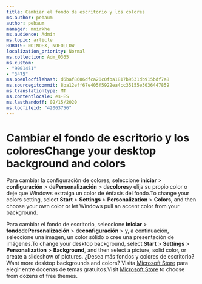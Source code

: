 ```yaml
---
title: Cambiar el fondo de escritorio y los colores
ms.author: pebaum
author: pebaum
manager: mnirkhe
ms.audience: Admin
ms.topic: article
ROBOTS: NOINDEX, NOFOLLOW
localization_priority: Normal
ms.collection: Adm_O365
ms.custom:
- "9001451"
- "3475"
ms.openlocfilehash: d6baf8606dfca20c0fba1817b9531db915bdf7a8
ms.sourcegitcommit: 8ba12eff67e405f5922ea4cc35155e3036447859
ms.translationtype: MT
ms.contentlocale: es-ES
ms.lasthandoff: 02/15/2020
ms.locfileid: "42063756"
---
```

# <a name="change-your-desktop-background-and-colors"></a><span data-ttu-id="1d548-102">Cambiar el fondo de escritorio y los colores</span><span class="sxs-lookup"><span data-stu-id="1d548-102">Change your desktop background and colors</span></span>

<span data-ttu-id="1d548-103">Para cambiar la configuración de colores, seleccione **iniciar** > **configuración** > de**Personalización** > de**colores**y elija su propio color o deje que Windows extraiga un color de énfasis del fondo.</span><span class="sxs-lookup"><span data-stu-id="1d548-103">To change your colors setting, select **Start** > **Settings** > **Personalization** > **Colors**, and then choose your own color or let Windows pull an accent color from your background.</span></span>

<span data-ttu-id="1d548-104">Para cambiar el fondo de escritorio, seleccione **iniciar** > **fondo**de**Personalización** > de**configuración** > y, a continuación, seleccione una imagen, un color sólido o cree una presentación de imágenes.</span><span class="sxs-lookup"><span data-stu-id="1d548-104">To change your desktop background, select **Start** > **Settings** > **Personalization** > **Background**, and then select a picture, solid color, or create a slideshow of pictures.</span></span> <span data-ttu-id="1d548-105">¿Desea más fondos y colores de escritorio?</span><span class="sxs-lookup"><span data-stu-id="1d548-105">Want more desktop backgrounds and colors?</span></span> <span data-ttu-id="1d548-106">Visita [Microsoft Store](https://www.microsoft.com/en-us/store/collections/windowsthemes) para elegir entre docenas de temas gratuitos.</span><span class="sxs-lookup"><span data-stu-id="1d548-106">Visit [Microsoft Store](https://www.microsoft.com/en-us/store/collections/windowsthemes) to choose from dozens of free themes.</span></span>
